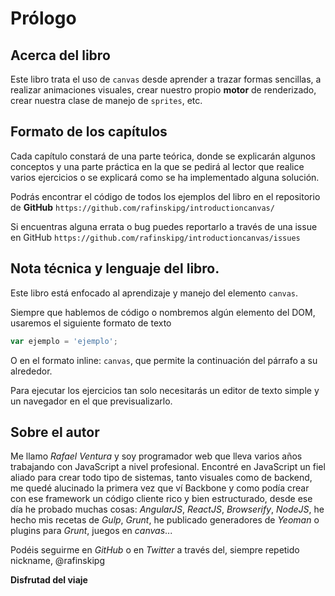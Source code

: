# Prólogo

## Acerca del libro

Este libro trata el uso de `canvas` desde aprender a trazar formas sencillas, a realizar animaciones visuales, crear nuestro propio __motor__ de renderizado, crear nuestra clase de manejo de `sprites`, etc.

## Formato de los capítulos

Cada capítulo constará de una parte teórica, donde se explicarán algunos conceptos y una parte práctica en la que se pedirá al lector que realice varios ejercicios o se explicará como se ha implementado alguna solución.

Podrás encontrar el código de todos los ejemplos del libro en el repositorio de __GitHub__ `https://github.com/rafinskipg/introductioncanvas/` 

Si encuentras alguna errata o bug puedes reportarlo a través de una issue en GitHub `https://github.com/rafinskipg/introductioncanvas/issues` 


## Nota técnica y lenguaje del libro.

Este libro está enfocado al aprendizaje y manejo del elemento `canvas`.

Siempre que hablemos de código o nombremos algún elemento del DOM, usaremos el siguiente formato de texto
```javascript
var ejemplo = 'ejemplo';
```

O en el formato inline: `canvas`, que permite la continuación del párrafo a su alrededor.

Para ejecutar los ejercicios tan solo necesitarás un editor de texto simple y un navegador en el que previsualizarlo.


## Sobre el autor

Me llamo *Rafael Ventura* y soy programador web que lleva varios años trabajando con JavaScript a nivel profesional.
Encontré en JavaScript un fiel aliado para crear todo tipo de sistemas, tanto visuales como de backend, me quedé alucinado la primera vez que ví Backbone y como podía crear con ese framework un código cliente rico y bien estructurado, desde ese día he probado muchas cosas: *AngularJS*, *ReactJS*, *Browserify*, *NodeJS*, he hecho mis recetas de *Gulp*, *Grunt*, he publicado generadores de *Yeoman* o plugins para *Grunt*, juegos en *canvas*...

Podéis seguirme en *GitHub* o en *Twitter* a través del, siempre repetido nickname, @rafinskipg 

__Disfrutad del viaje__